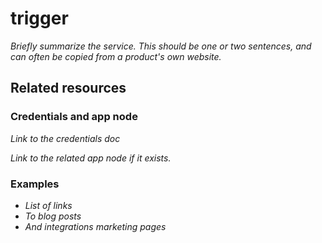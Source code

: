 <!--
# How to use this template

1. Make a new branch. If working on an internal ticket, include it at the start of the name. For example, DOC-123-feature-summary.
2. Create a new file, or find the file you want to edit, in integrations/builtin/trigger-nodes/. If creating a new file, pay attention to the naming conventions: it should match the node name in the codex file. For example, in the Active Campaign trigger node, the codex file (https://github.com/n8n-io/n8n/blob/master/packages/nodes-base/nodes/ActiveCampaign/ActiveCampaignTrigger.node.json) reads: `"node": "n8n-nodes-base.activeCampaignTrigger"`. So the app node file name is n8n-nodes-base.activeCampaignTrigger.
3. Copy the template into the file (don't copy this comment).
4. Placeholder text is in _italic_ or between <>. Make sure to replace it! 
5. Before publishing, delete any comments.

Use the style guide: https://github.com/n8n-io/n8n-docs/wiki
You can find more info on working with the docs project in the README: https://github.com/n8n-io/n8n-docs/blob/main/README.md

-->

<!-- 
The title should be the name of the integration, plus "trigger". For example, "Asana trigger"
Match the brand name exactly. For example, GitHub NOT Github
-->
# <Name> trigger

_Briefly summarize the service. This should be one or two sentences, and can often be copied from a product's own website._

## Related resources

### Credentials and app node

_Link to the credentials doc_

_Link to the related app node if it exists._

### Examples

* _List of links_
* _To blog posts_
* _And integrations marketing pages_


<!-- 
Add any other sections here. 
You should include: quirks, pain points, complex topics that trip people up
You should not include: basic usage examples
-->


